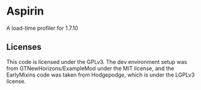 # Aspirin
A load-time profiler for 1.7.10

## Licenses
This code is licensed under the GPLv3. The dev environment setup was from GTNewHorizons/ExampleMod under the MIT
license, and the EarlyMixins code was taken from Hodgepodge, which is under the LGPLv3 license.
